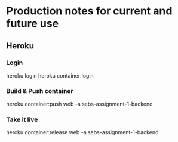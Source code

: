# Production notes for current and future use


## Heroku

### Login
heroku login
heroku container:login

### Build & Push container
heroku container:push web -a sebs-assignment-1-backend

### Take it live
heroku container:release web -a sebs-assignment-1-backend